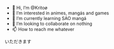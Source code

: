 - 👋 Hi, I’m @Kritoø
- 👀 I’m interested in animes, mangás and games
- 🌱 I’m currently learning SAO mangá
- 💞️ I’m looking to collaborate on nothing 
- 📫 How to reach me whatever

<!---
Kritoo0/Kritoo0 is a ✨ special ✨ repository because its `README.md` (this file) appears on your GitHub profile.
You can click the Preview link to take a look at your changes.
--->






いただきます
